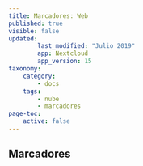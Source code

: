 ```yaml
---
title: Marcadores: Web
published: true
visible: false
updated:
        last_modified: "Julio 2019"
        app: Nextcloud
        app_version: 15
taxonomy:
    category:
        - docs
    tags:
        - nube
        - marcadores
page-toc:
    active: false
---
```


## Marcadores
